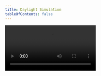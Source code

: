 ```yaml
---
title: Daylight Simulation
tableOfContents: false
---
```


<video controls>
  <source src="/tutorials/Daylight Simulation.mp4" type="video/mp4" />
</video>
